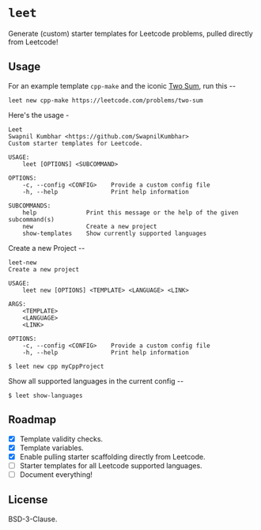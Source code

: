 # `leet`

Generate (custom) starter templates for Leetcode problems, pulled directly from Leetcode!

## Usage

For an example template `cpp-make` and the iconic [Two Sum](https://www.leetcode.com/problems/two-sum), run this -- 

```
leet new cpp-make https://leetcode.com/problems/two-sum
```

Here's the usage -

```
Leet 
Swapnil Kumbhar <https://github.com/SwapnilKumbhar>
Custom starter templates for Leetcode.

USAGE:
    leet [OPTIONS] <SUBCOMMAND>

OPTIONS:
    -c, --config <CONFIG>    Provide a custom config file
    -h, --help               Print help information

SUBCOMMANDS:
    help              Print this message or the help of the given subcommand(s)
    new               Create a new project
    show-templates    Show currently supported languages
```

Create a new Project -- 

```
leet-new 
Create a new project

USAGE:
    leet new [OPTIONS] <TEMPLATE> <LANGUAGE> <LINK>

ARGS:
    <TEMPLATE>    
    <LANGUAGE>    
    <LINK>        

OPTIONS:
    -c, --config <CONFIG>    Provide a custom config file
    -h, --help               Print help information
```

```
$ leet new cpp myCppProject
```

Show all supported languages in the current config -- 

```
$ leet show-languages
```

## Roadmap

- [x] Template validity checks.
- [x] Template variables.
- [x] Enable pulling starter scaffolding directly from Leetcode.
- [ ] Starter templates for all Leetcode supported languages.
- [ ] Document everything!

## License

BSD-3-Clause.

